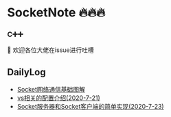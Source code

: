 # SocketNote 🔥🔥🔥
### C➕➕

👀 欢迎各位大佬在issue进行吐槽 <br>

## DailyLog
* [Socket网络通信基础图解](./Imgage/Socket01.png)<br>
* [vs相关的配置介绍(2020-7-21)](./Daily/Log1.md) <br>
* [Socket服务器和Socket客户端的简单实现(2020-7-23)](./Daily/Log2.md) <br>